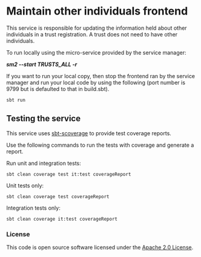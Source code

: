 # Maintain other individuals frontend

This service is responsible for updating the information held about other individuals in a trust registration.
A trust does not need to have other individuals.

To run locally using the micro-service provided by the service manager:

***sm2 --start TRUSTS_ALL -r***

If you want to run your local copy, then stop the frontend ran by the service manager and run your local code by using the following (port number is 9799 but is defaulted to that in build.sbt).

`sbt run`
## Testing the service

This service uses [sbt-scoverage](https://github.com/scoverage/sbt-scoverage) to
provide test coverage reports.

Use the following commands to run the tests with coverage and generate a report.

Run unit and integration tests:
```
sbt clean coverage test it:test coverageReport
```

Unit tests only:
```
sbt clean coverage test coverageReport
```

Integration tests only:
```
sbt clean coverage it:test coverageReport
```

### License

This code is open source software licensed under the [Apache 2.0 License]("http://www.apache.org/licenses/LICENSE-2.0.html").
